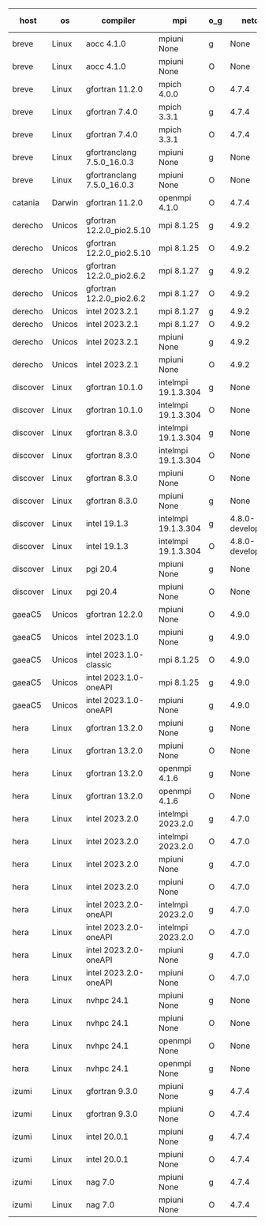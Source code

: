 

| host     | os       | compiler                              | mpi                      | o_g        | netcdf        | build       | u_pass          | u_fail          | s_pass            | s_fail            | e_pass             | e_fail             | nuopc_pass       | nuopc_fail       | artifacts link          |
|----------|----------|---------------------------------------|--------------------------|------------|---------------|-------------|-----------------|-----------------|-------------------|-------------------|--------------------|--------------------|------------------|------------------|-------------------------|
| breve | Linux | aocc 4.1.0 | mpiuni None  | g | None  | PASS | 12495 | 26 | 8 | 0 | 44 | 0 | None | None | <a href="https://github.com/esmf-org/esmf-test-artifacts/tree/985bf6e9750d7094f3f202903987796452b0ea11/feature_hconfig-extras/aocc/4.1.0/g/mpiuni/None" target="_blank">985bf6e</a> | 
| breve | Linux | aocc 4.1.0 | mpiuni None  | O | None  | PASS | 12495 | 26 | 8 | 0 | 44 | 0 | None | None | <a href="https://github.com/esmf-org/esmf-test-artifacts/tree/f089f9356b42219c774af7b97303823ed9c2f0a3/feature_hconfig-extras/aocc/4.1.0/O/mpiuni/None" target="_blank">f089f93</a> | 
| breve | Linux | gfortran 11.2.0 | mpich 4.0.0  | O | 4.7.4  | PASS | None | None | None | None | None | None | None | None | <a href="https://github.com/esmf-org/esmf-test-artifacts/tree/954a4df1d661a7002ee647cf0fa0f67fa7956ff5/feature_hconfig-extras/gfortran/11.2.0/O/mpich/4.0.0" target="_blank">954a4df</a> | 
| breve | Linux | gfortran 7.4.0 | mpich 3.3.1  | g | 4.7.4  | PASS | 14189 | 0 | 50 | 0 | 81 | 0 | 51 | 0 | <a href="https://github.com/esmf-org/esmf-test-artifacts/tree/5b5e33a52f3da933a2b6e76db82e6641f0fa45e4/feature_hconfig-extras/gfortran/7.4.0/g/mpich/3.3.1" target="_blank">5b5e33a</a> | 
| breve | Linux | gfortran 7.4.0 | mpich 3.3.1  | O | 4.7.4  | PASS | 14189 | 0 | 50 | 0 | 81 | 0 | 51 | 0 | <a href="https://github.com/esmf-org/esmf-test-artifacts/tree/590bf57de49159012132e2ad39c3fd10785ab852/feature_hconfig-extras/gfortran/7.4.0/O/mpich/3.3.1" target="_blank">590bf57</a> | 
| breve | Linux | gfortranclang 7.5.0_16.0.3 | mpiuni None  | g | None  | PASS | 12521 | 0 | 8 | 0 | 44 | 0 | None | None | <a href="https://github.com/esmf-org/esmf-test-artifacts/tree/5522f51efb4ddfe589bc5d41d4e038d1c0290184/feature_hconfig-extras/gfortranclang/7.5.0_16.0.3/g/mpiuni/None" target="_blank">5522f51</a> | 
| breve | Linux | gfortranclang 7.5.0_16.0.3 | mpiuni None  | O | None  | PASS | 12521 | 0 | 8 | 0 | 44 | 0 | None | None | <a href="https://github.com/esmf-org/esmf-test-artifacts/tree/430cf66459931834367ada7e6592253fa8a4ced4/feature_hconfig-extras/gfortranclang/7.5.0_16.0.3/O/mpiuni/None" target="_blank">430cf66</a> | 
| catania | Darwin | gfortran 11.2.0 | openmpi 4.1.0  | O | 4.7.4  | PASS | 14186 | 3 | 50 | 0 | 81 | 0 | 51 | 0 | <a href="https://github.com/esmf-org/esmf-test-artifacts/tree/b0601d230a9a8c95aa7b4880d957ef6c63f29af6/feature_hconfig-extras/gfortran/11.2.0/O/openmpi/4.1.0" target="_blank">b0601d2</a> | 
| derecho | Unicos | gfortran 12.2.0_pio2.5.10 | mpi 8.1.25  | g | 4.9.2  | PASS | None | None | None | None | None | None | None | None | <a href="https://github.com/esmf-org/esmf-test-artifacts/tree/1cb9f677ba201790e75cdd637e4ea98f6af9100d/feature_hconfig-extras/gfortran/12.2.0_pio2.5.10/g/mpi/8.1.25" target="_blank">1cb9f67</a> | 
| derecho | Unicos | gfortran 12.2.0_pio2.5.10 | mpi 8.1.25  | O | 4.9.2  | PASS | None | None | None | None | None | None | None | None | <a href="https://github.com/esmf-org/esmf-test-artifacts/tree/55e0bb01a267fda1709525f2773f6f5a30be03af/feature_hconfig-extras/gfortran/12.2.0_pio2.5.10/O/mpi/8.1.25" target="_blank">55e0bb0</a> | 
| derecho | Unicos | gfortran 12.2.0_pio2.6.2 | mpi 8.1.27  | g | 4.9.2  | PASS | None | None | None | None | None | None | None | None | <a href="https://github.com/esmf-org/esmf-test-artifacts/tree/cd70cf2dfed8a30483c7862e869bb985c92ab2d6/feature_hconfig-extras/gfortran/12.2.0_pio2.6.2/g/mpi/8.1.27" target="_blank">cd70cf2</a> | 
| derecho | Unicos | gfortran 12.2.0_pio2.6.2 | mpi 8.1.27  | O | 4.9.2  | PASS | None | None | None | None | None | None | None | None | <a href="https://github.com/esmf-org/esmf-test-artifacts/tree/04fa5c8bb404540d4d26861e1770d0c14fcc042d/feature_hconfig-extras/gfortran/12.2.0_pio2.6.2/O/mpi/8.1.27" target="_blank">04fa5c8</a> | 
| derecho | Unicos | intel 2023.2.1 | mpi 8.1.27  | g | 4.9.2  | PASS | None | None | None | None | None | None | None | None | <a href="https://github.com/esmf-org/esmf-test-artifacts/tree/177a8328aa9d6452484c388df1cf7bc5f3e2a761/feature_hconfig-extras/intel/2023.2.1/g/mpi/8.1.27" target="_blank">177a832</a> | 
| derecho | Unicos | intel 2023.2.1 | mpi 8.1.27  | O | 4.9.2  | PASS | None | None | None | None | None | None | None | None | <a href="https://github.com/esmf-org/esmf-test-artifacts/tree/e8e441250444d972b68101835b8e01ab4d43caa7/feature_hconfig-extras/intel/2023.2.1/O/mpi/8.1.27" target="_blank">e8e4412</a> | 
| derecho | Unicos | intel 2023.2.1 | mpiuni None  | g | 4.9.2  | PASS | None | None | None | None | None | None | None | None | <a href="https://github.com/esmf-org/esmf-test-artifacts/tree/bceeb4df9133d1d587636d506ca8f8bf1bbd6bf8/feature_hconfig-extras/intel/2023.2.1/g/mpiuni/None" target="_blank">bceeb4d</a> | 
| derecho | Unicos | intel 2023.2.1 | mpiuni None  | O | 4.9.2  | PASS | None | None | None | None | None | None | None | None | <a href="https://github.com/esmf-org/esmf-test-artifacts/tree/62c3d64cfcd617b173ae22730cecf8eebdaec34e/feature_hconfig-extras/intel/2023.2.1/O/mpiuni/None" target="_blank">62c3d64</a> | 
| discover | Linux | gfortran 10.1.0 | intelmpi 19.1.3.304  | g | None  | PASS | 14174 | 15 | 50 | 0 | 81 | 0 | 51 | 0 | <a href="https://github.com/esmf-org/esmf-test-artifacts/tree/83e8718fae70d164d385fcb5ca4298b4d5ae938d/feature_hconfig-extras/gfortran/10.1.0/g/intelmpi/19.1.3.304" target="_blank">83e8718</a> | 
| discover | Linux | gfortran 10.1.0 | intelmpi 19.1.3.304  | O | None  | PASS | 14174 | 15 | 50 | 0 | 81 | 0 | 51 | 0 | <a href="https://github.com/esmf-org/esmf-test-artifacts/tree/b4610c9ddb2977c9c620a058f4aaef4f43ddebd2/feature_hconfig-extras/gfortran/10.1.0/O/intelmpi/19.1.3.304" target="_blank">b4610c9</a> | 
| discover | Linux | gfortran 8.3.0 | intelmpi 19.1.3.304  | g | None  | PASS | 14174 | 15 | 50 | 0 | 81 | 0 | 51 | 0 | <a href="https://github.com/esmf-org/esmf-test-artifacts/tree/def356f660e4bc57945b770726c95484f9971f7d/feature_hconfig-extras/gfortran/8.3.0/g/intelmpi/19.1.3.304" target="_blank">def356f</a> | 
| discover | Linux | gfortran 8.3.0 | intelmpi 19.1.3.304  | O | None  | PASS | 14174 | 15 | 50 | 0 | 81 | 0 | 51 | 0 | <a href="https://github.com/esmf-org/esmf-test-artifacts/tree/94259e9e250ec2de6f7fbafc10a5ea94bec212cc/feature_hconfig-extras/gfortran/8.3.0/O/intelmpi/19.1.3.304" target="_blank">94259e9</a> | 
| discover | Linux | gfortran 8.3.0 | mpiuni None  | O | None  | PASS | 12521 | 0 | 8 | 0 | 44 | 0 | None | None | <a href="https://github.com/esmf-org/esmf-test-artifacts/tree/346cf99953bc8b9aeeb04a02c9fbf85410c7e9a4/feature_hconfig-extras/gfortran/8.3.0/O/mpiuni/None" target="_blank">346cf99</a> | 
| discover | Linux | gfortran 8.3.0 | mpiuni None  | g | None  | PASS | 12521 | 0 | 8 | 0 | 44 | 0 | None | None | <a href="https://github.com/esmf-org/esmf-test-artifacts/tree/052228d88c449befd87a8405c4e9f3cf6be21689/feature_hconfig-extras/gfortran/8.3.0/g/mpiuni/None" target="_blank">052228d</a> | 
| discover | Linux | intel 19.1.3 | intelmpi 19.1.3.304  | g | 4.8.0-development  | PASS | None | None | None | None | None | None | None | None | <a href="https://github.com/esmf-org/esmf-test-artifacts/tree/8dd8cc569052f0e876821f148dc94d1a9765b1da/feature_hconfig-extras/intel/19.1.3/g/intelmpi/19.1.3.304" target="_blank">8dd8cc5</a> | 
| discover | Linux | intel 19.1.3 | intelmpi 19.1.3.304  | O | 4.8.0-development  | PASS | 14189 | 0 | 50 | 0 | 81 | 0 | 51 | 0 | <a href="https://github.com/esmf-org/esmf-test-artifacts/tree/549c497ee3dcc2d287bc460e9720cd7b0987655f/feature_hconfig-extras/intel/19.1.3/O/intelmpi/19.1.3.304" target="_blank">549c497</a> | 
| discover | Linux | pgi 20.4 | mpiuni None  | g | None  | PASS | 12521 | 0 | 8 | 0 | 44 | 0 | None | None | <a href="https://github.com/esmf-org/esmf-test-artifacts/tree/1de145b5934475ffb65747e4374f62713290c975/feature_hconfig-extras/pgi/20.4/g/mpiuni/None" target="_blank">1de145b</a> | 
| discover | Linux | pgi 20.4 | mpiuni None  | O | None  | PASS | 12521 | 0 | 8 | 0 | 44 | 0 | None | None | <a href="https://github.com/esmf-org/esmf-test-artifacts/tree/e6f25e8ffbd15ee6ddf787552dce99f253e6188f/feature_hconfig-extras/pgi/20.4/O/mpiuni/None" target="_blank">e6f25e8</a> | 
| gaeaC5 | Unicos | gfortran 12.2.0 | mpiuni None  | O | 4.9.0  | PASS | None | None | None | None | None | None | None | None | <a href="https://github.com/esmf-org/esmf-test-artifacts/tree/7a604a51dd57be42f7a179c284b324b8763908fd/feature_hconfig-extras/gfortran/12.2.0/O/mpiuni/None" target="_blank">7a604a5</a> | 
| gaeaC5 | Unicos | intel 2023.1.0 | mpiuni None  | g | 4.9.0  | PASS | None | None | None | None | None | None | None | None | <a href="https://github.com/esmf-org/esmf-test-artifacts/tree/945463f5f70c8f5d2f066d3f3f38f99365149218/feature_hconfig-extras/intel/2023.1.0/g/mpiuni/None" target="_blank">945463f</a> | 
| gaeaC5 | Unicos | intel 2023.1.0-classic | mpi 8.1.25  | O | 4.9.0  | PASS | None | None | None | None | None | None | None | None | <a href="https://github.com/esmf-org/esmf-test-artifacts/tree/aae701847260c18c3cee17d55b11b37ac70c6f39/feature_hconfig-extras/intel/2023.1.0-classic/O/mpi/8.1.25" target="_blank">aae7018</a> | 
| gaeaC5 | Unicos | intel 2023.1.0-oneAPI | mpi 8.1.25  | g | 4.9.0  | PASS | None | None | None | None | None | None | None | None | <a href="https://github.com/esmf-org/esmf-test-artifacts/tree/d8c191f643571edce6705838185a65cebe2e4c5a/feature_hconfig-extras/intel/2023.1.0-oneAPI/g/mpi/8.1.25" target="_blank">d8c191f</a> | 
| gaeaC5 | Unicos | intel 2023.1.0-oneAPI | mpiuni None  | g | 4.9.0  | PASS | None | None | None | None | None | None | None | None | <a href="https://github.com/esmf-org/esmf-test-artifacts/tree/6dce972cf5b7b0d30c7efed0df839d3b330f6512/feature_hconfig-extras/intel/2023.1.0-oneAPI/g/mpiuni/None" target="_blank">6dce972</a> | 
| hera | Linux | gfortran 13.2.0 | mpiuni None  | g | None  | PASS | 12521 | 0 | 8 | 0 | 44 | 0 | None | None | <a href="https://github.com/esmf-org/esmf-test-artifacts/tree/f626cd58701bfc943c9238308de4b0687e664066/feature_hconfig-extras/gfortran/13.2.0/g/mpiuni/None" target="_blank">f626cd5</a> | 
| hera | Linux | gfortran 13.2.0 | mpiuni None  | O | None  | PASS | 12521 | 0 | 8 | 0 | 44 | 0 | None | None | <a href="https://github.com/esmf-org/esmf-test-artifacts/tree/38ccf3b3ae6ca661bf7eacdc320f81c7fed23468/feature_hconfig-extras/gfortran/13.2.0/O/mpiuni/None" target="_blank">38ccf3b</a> | 
| hera | Linux | gfortran 13.2.0 | openmpi 4.1.6  | g | None  | PASS | 14189 | 0 | 50 | 0 | 81 | 0 | 51 | 0 | <a href="https://github.com/esmf-org/esmf-test-artifacts/tree/11fec06d770a6764243c5ff94a51f0ab0b58bc62/feature_hconfig-extras/gfortran/13.2.0/g/openmpi/4.1.6" target="_blank">11fec06</a> | 
| hera | Linux | gfortran 13.2.0 | openmpi 4.1.6  | O | None  | PASS | 14189 | 0 | 50 | 0 | 81 | 0 | 51 | 0 | <a href="https://github.com/esmf-org/esmf-test-artifacts/tree/c16eeda90b24365a0ded093992fdbcb427018b07/feature_hconfig-extras/gfortran/13.2.0/O/openmpi/4.1.6" target="_blank">c16eeda</a> | 
| hera | Linux | intel 2023.2.0 | intelmpi 2023.2.0  | g | 4.7.0  | PASS | None | None | None | None | None | None | None | None | <a href="https://github.com/esmf-org/esmf-test-artifacts/tree/8c05917f78a872d7ba6815e2890dd46974e96bdb/feature_hconfig-extras/intel/2023.2.0/g/intelmpi/2023.2.0" target="_blank">8c05917</a> | 
| hera | Linux | intel 2023.2.0 | intelmpi 2023.2.0  | O | 4.7.0  | PASS | None | None | None | None | None | None | None | None | <a href="https://github.com/esmf-org/esmf-test-artifacts/tree/daa66c71fe6c8db1b412f38f172dc45aee327458/feature_hconfig-extras/intel/2023.2.0/O/intelmpi/2023.2.0" target="_blank">daa66c7</a> | 
| hera | Linux | intel 2023.2.0 | mpiuni None  | g | 4.7.0  | PASS | None | None | None | None | None | None | None | None | <a href="https://github.com/esmf-org/esmf-test-artifacts/tree/7bd166946ade9df850f2e5e6f4cb9a344b9b8d12/feature_hconfig-extras/intel/2023.2.0/g/mpiuni/None" target="_blank">7bd1669</a> | 
| hera | Linux | intel 2023.2.0 | mpiuni None  | O | 4.7.0  | PASS | None | None | None | None | None | None | None | None | <a href="https://github.com/esmf-org/esmf-test-artifacts/tree/cd87c691f4eecff14841d43d468e94587ef5c5bd/feature_hconfig-extras/intel/2023.2.0/O/mpiuni/None" target="_blank">cd87c69</a> | 
| hera | Linux | intel 2023.2.0-oneAPI | intelmpi 2023.2.0  | g | 4.7.0  | PASS | None | None | None | None | None | None | None | None | <a href="https://github.com/esmf-org/esmf-test-artifacts/tree/3cd4031042d4b6db25058d46f9c1429fe36cc068/feature_hconfig-extras/intel/2023.2.0-oneAPI/g/intelmpi/2023.2.0" target="_blank">3cd4031</a> | 
| hera | Linux | intel 2023.2.0-oneAPI | intelmpi 2023.2.0  | O | 4.7.0  | PASS | None | None | None | None | None | None | None | None | <a href="https://github.com/esmf-org/esmf-test-artifacts/tree/51412435015976291388adb2d3efce094ce53ad9/feature_hconfig-extras/intel/2023.2.0-oneAPI/O/intelmpi/2023.2.0" target="_blank">5141243</a> | 
| hera | Linux | intel 2023.2.0-oneAPI | mpiuni None  | g | 4.7.0  | PASS | None | None | None | None | None | None | None | None | <a href="https://github.com/esmf-org/esmf-test-artifacts/tree/4e4864b13611f4820a052f68b4f330db4ddc655d/feature_hconfig-extras/intel/2023.2.0-oneAPI/g/mpiuni/None" target="_blank">4e4864b</a> | 
| hera | Linux | intel 2023.2.0-oneAPI | mpiuni None  | O | 4.7.0  | PASS | 12521 | 0 | 8 | 0 | 44 | 0 | None | None | <a href="https://github.com/esmf-org/esmf-test-artifacts/tree/bf8a9340754c010f80a2aa622c05404d18e28029/feature_hconfig-extras/intel/2023.2.0-oneAPI/O/mpiuni/None" target="_blank">bf8a934</a> | 
| hera | Linux | nvhpc 24.1 | mpiuni None  | g | None  | PASS | None | None | None | None | None | None | None | None | <a href="https://github.com/esmf-org/esmf-test-artifacts/tree/fb0053bdcefa064be911c8b9d9932a1cf2054199/feature_hconfig-extras/nvhpc/24.1/g/mpiuni/None" target="_blank">fb0053b</a> | 
| hera | Linux | nvhpc 24.1 | mpiuni None  | O | None  | PASS | None | None | None | None | None | None | None | None | <a href="https://github.com/esmf-org/esmf-test-artifacts/tree/8224b191c9bd0b971b46abe7bb7e8bece44f005d/feature_hconfig-extras/nvhpc/24.1/O/mpiuni/None" target="_blank">8224b19</a> | 
| hera | Linux | nvhpc 24.1 | openmpi None  | O | None  | PASS | None | None | None | None | None | None | None | None | <a href="https://github.com/esmf-org/esmf-test-artifacts/tree/d06690b620c184220a8535b6ebba71e2a366293d/feature_hconfig-extras/nvhpc/24.1/O/openmpi/None" target="_blank">d06690b</a> | 
| hera | Linux | nvhpc 24.1 | openmpi None  | g | None  | PASS | None | None | None | None | None | None | None | None | <a href="https://github.com/esmf-org/esmf-test-artifacts/tree/3d8e2f538a3a0684d2d08ce4cfa2ded1bc3f68d0/feature_hconfig-extras/nvhpc/24.1/g/openmpi/None" target="_blank">3d8e2f5</a> | 
| izumi | Linux | gfortran 9.3.0 | mpiuni None  | g | 4.7.4  | PASS | 12521 | 0 | 8 | 0 | 44 | 0 | None | None | <a href="https://github.com/esmf-org/esmf-test-artifacts/tree/8dd57cabe37d42112d97e913e215acb6599a23a3/feature_hconfig-extras/gfortran/9.3.0/g/mpiuni/None" target="_blank">8dd57ca</a> | 
| izumi | Linux | gfortran 9.3.0 | mpiuni None  | O | 4.7.4  | PASS | 12521 | 0 | 8 | 0 | 44 | 0 | None | None | <a href="https://github.com/esmf-org/esmf-test-artifacts/tree/220a66a43c61689b971cec2235a1ce7d5a44ab86/feature_hconfig-extras/gfortran/9.3.0/O/mpiuni/None" target="_blank">220a66a</a> | 
| izumi | Linux | intel 20.0.1 | mpiuni None  | g | 4.7.4  | PASS | None | None | None | None | None | None | None | None | <a href="https://github.com/esmf-org/esmf-test-artifacts/tree/d6ce9d146ab578e6059b8ef64f58e74c962b0a73/feature_hconfig-extras/intel/20.0.1/g/mpiuni/None" target="_blank">d6ce9d1</a> | 
| izumi | Linux | intel 20.0.1 | mpiuni None  | O | 4.7.4  | PASS | None | None | None | None | None | None | None | None | <a href="https://github.com/esmf-org/esmf-test-artifacts/tree/ab75c46e573af9646488d313e755c9e5cffb3cbb/feature_hconfig-extras/intel/20.0.1/O/mpiuni/None" target="_blank">ab75c46</a> | 
| izumi | Linux | nag 7.0 | mpiuni None  | g | 4.7.4  | PASS | 12521 | 0 | 8 | 0 | 44 | 0 | None | None | <a href="https://github.com/esmf-org/esmf-test-artifacts/tree/7b66d5b1d368f3ffe383301d97318b73d239667e/feature_hconfig-extras/nag/7.0/g/mpiuni/None" target="_blank">7b66d5b</a> | 
| izumi | Linux | nag 7.0 | mpiuni None  | O | 4.7.4  | PASS | 12521 | 0 | 8 | 0 | 44 | 0 | None | None | <a href="https://github.com/esmf-org/esmf-test-artifacts/tree/8a7616f2dac3d05f0353d7d4f9b5e51e21561e81/feature_hconfig-extras/nag/7.0/O/mpiuni/None" target="_blank">8a7616f</a> | 

